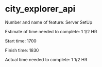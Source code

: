 # city_explorer_api

Number and name of feature: Server SetUp

Estimate of time needed to complete: 1 1/2 HR

Start time: 1700

Finish time: 1830

Actual time needed to complete: 1 1/2 HR
